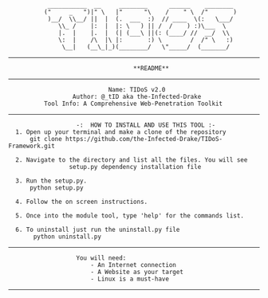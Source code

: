 
               ___________  __     ________      ______    ________  
              ("     _   ")|" \   |"      "\    /    " \  /"       ) 
               )__/  \\__/ ||  |  (.  ___  :)  // ____  \(:   \___/  
                  \\_ /    |:  |  |: \   ) || /  /    ) :)\___  \    
                  |.  |    |.  |  (| (___\ ||(: (____/ //  __/  \\   
                  \:  |    /\  |\ |:       :) \        /  /" \   :)  
                   \__|   (__\_|_)(________/   \"_____/  (_______/   
                                                        
------------------------------------------------------------------------------------
                                       **README**
------------------------------------------------------------------------------------
                                Name: TIDoS v2.0
                      Author: @_tID aka the-Infected-Drake
	          Tool Info: A Comprehensive Web-Penetration Toolkit 
------------------------------------------------------------------------------------
                       -:  HOW TO INSTALL AND USE THIS TOOL :-
	  1. Open up your terminal and make a clone of the repository
	      git clone https://github.com/the-Infected-Drake/TIDoS-Framework.git
	  
	  2. Navigate to the directory and list all the files. You will see 
	                 setup.py dependency installation file
	  
	  3. Run the setup.py.
	      python setup.py
				
	  4. Follow the on screen instructions.
	  
	  5. Once into the module tool, type 'help' for the commands list.
	  
	  6. To uninstall just run the uninstall.py file
	       python uninstall.py
------------------------------------------------------------------------------------
                       You will need:
                           - An Internet connection
                           - A Website as your target    
                           - Linux is a must-have
------------------------------------------------------------------------------------
